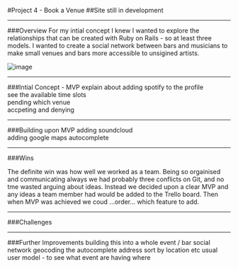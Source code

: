 #Project 4 - Book a Venue
##Site still in development

***
###Overview
For my intial concept I knew I wanted to explore the relationships that can be created with Ruby on Rails - so at least three models. I wanted to create a social network between bars and musicians to make small venues and bars more accessible to unsigined artists.

![image](http://i.imgur.com/MhFHfsY.png)
***
###Intial Concept - MVP
explain about adding spotify to the profile  
see the available time slots   
pending which venue  
accpeting and denying  


***
###Building upon MVP
adding soundcloud  
adding google maps
autocomplete

***
###Wins

The definite win was how well we worked as a team. Being so orgainised and communicating always we had probably three conflicts on Git, and no tme wasted arguing about ideas. Instead we decided upon a clear MVP and any ideas a team member had would be added to the Trello board. Then when MVP was achieved we coud ...order... which feature to add.  


***
###Challenges


***
###Further Improvements 
building this into a whole event / bar social network
geocoding the autocomplete address
sort by location etc 
usual user model - to see what event are having where